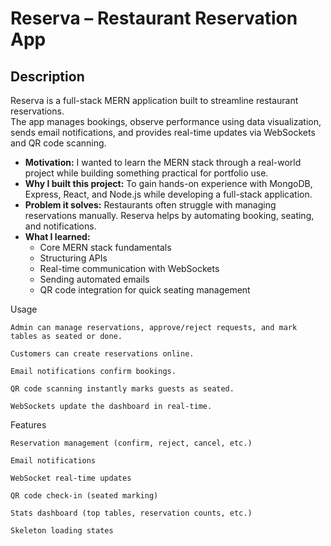 # Reserva – Restaurant Reservation App

## Description

Reserva is a full-stack MERN application built to streamline restaurant reservations.  
The app manages bookings, observe performance using data visualization, sends email notifications, and provides real-time updates via WebSockets and QR code scanning.

- **Motivation:** I wanted to learn the MERN stack through a real-world project while building something practical for portfolio use.  
- **Why I built this project:** To gain hands-on experience with MongoDB, Express, React, and Node.js while developing a full-stack application.  
- **Problem it solves:** Restaurants often struggle with managing reservations manually. Reserva helps by automating booking, seating, and notifications.  
- **What I learned:**  
  - Core MERN stack fundamentals  
  - Structuring APIs
  - Real-time communication with WebSockets  
  - Sending automated emails  
  - QR code integration for quick seating management  

Usage

    Admin can manage reservations, approve/reject requests, and mark tables as seated or done.

    Customers can create reservations online.

    Email notifications confirm bookings.

    QR code scanning instantly marks guests as seated.

    WebSockets update the dashboard in real-time.

Features
    
    Reservation management (confirm, reject, cancel, etc.)

    Email notifications

    WebSocket real-time updates

    QR code check-in (seated marking)

    Stats dashboard (top tables, reservation counts, etc.)

    Skeleton loading states
